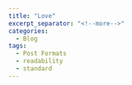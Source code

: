 ```yaml
---
title: "Love"
excerpt_separator: "<!--more-->"
categories:
  - Blog
tags:
  - Post Formats
  - readability
  - standard
---
```


